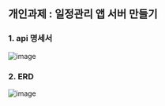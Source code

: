 ## 개인과제 : 일정관리 앱 서버 만들기

### 1. api 명세서 
![image](https://github.com/user-attachments/assets/6df3d232-3e2b-442b-b789-041cc9fc6305)

### 2. ERD
![image](https://github.com/user-attachments/assets/dd652d55-371e-4ee7-8acd-2ed2a7db97d5)
